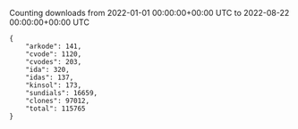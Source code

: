 
Counting downloads from 2022-01-01 00:00:00+00:00 UTC to 2022-08-22 00:00:00+00:00 UTC

```
{
    "arkode": 141,
    "cvode": 1120,
    "cvodes": 203,
    "ida": 320,
    "idas": 137,
    "kinsol": 173,
    "sundials": 16659,
    "clones": 97012,
    "total": 115765
}
```
